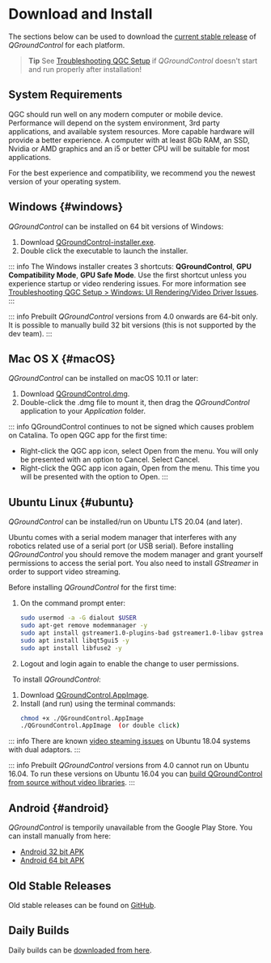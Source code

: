 # Download and Install

The sections below can be used to download the [current stable release](../releases/release_notes.md) of *QGroundControl* for each platform.

> **Tip** See [Troubleshooting QGC Setup](../troubleshooting/qgc_setup.md) if *QGroundControl* doesn't start and run properly after installation!

## System Requirements

QGC should run well on any modern computer or mobile device. Performance will depend on the system environment, 3rd party applications, and available system resources.
More capable hardware will provide a better experience. 
A computer with at least 8Gb RAM, an SSD, Nvidia or AMD graphics and an i5 or better CPU will be suitable for most applications.

For the best experience and compatibility, we recommend you the newest version of your operating system.

## Windows {#windows}

*QGroundControl* can be installed on 64 bit versions of Windows:

1. Download [QGroundControl-installer.exe](https://d176tv9ibo4jno.cloudfront.net/latest/QGroundControl-installer.exe).
1. Double click the executable to launch the installer.

::: info
The Windows installer creates 3 shortcuts: **QGroundControl**, **GPU Compatibility Mode**, **GPU Safe Mode**. 
Use the first shortcut unless you experience startup or video rendering issues. 
For more information see [Troubleshooting QGC Setup > Windows: UI Rendering/Video Driver Issues](../troubleshooting/qgc_setup.md#opengl_troubleshooting).
:::


::: info
Prebuilt *QGroundControl* versions from 4.0 onwards are 64-bit only.
It is possible to manually build 32 bit versions (this is not supported by the dev team).
:::


## Mac OS X {#macOS}

*QGroundControl* can be installed on macOS 10.11 or later: 
<!-- match version using https://dev.qgroundcontrol.com/master/en/getting_started/#native-builds -->
<!-- usually based on Qt macOS dependency -->

1. Download [QGroundControl.dmg](https://d176tv9ibo4jno.cloudfront.net/latest/QGroundControl.dmg).
1. Double-click the .dmg file to mount it, then drag the *QGroundControl* application to your *Application* folder.

  ::: info
  QGroundControl continues to not be signed which causes problem on Catalina. To open QGC app for the first time:
  * Right-click the QGC app icon, select Open from the menu. You will only be presented with an option to Cancel. Select Cancel.
  * Right-click the QGC app icon again, Open from the menu. This time you will be presented with the option to Open.
  :::


## Ubuntu Linux {#ubuntu}

*QGroundControl* can be installed/run on Ubuntu LTS 20.04 (and later).

Ubuntu comes with a serial modem manager that interferes with any robotics related use of a serial port (or USB serial).
Before installing *QGroundControl* you should remove the modem manager and grant yourself permissions to access the serial port.
You also need to install *GStreamer* in order to support video streaming.

Before installing *QGroundControl* for the first time:
1. On the command prompt enter:
   ```sh
   sudo usermod -a -G dialout $USER
   sudo apt-get remove modemmanager -y
   sudo apt install gstreamer1.0-plugins-bad gstreamer1.0-libav gstreamer1.0-gl -y
   sudo apt install libqt5gui5 -y
   sudo apt install libfuse2 -y
   ```
   <!-- Note, remove install of libqt5gui5 https://github.com/mavlink/qgroundcontrol/issues/10176 fixed -->
1. Logout and login again to enable the change to user permissions.

&nbsp;
To install *QGroundControl*:
1. Download [QGroundControl.AppImage](https://d176tv9ibo4jno.cloudfront.net/latest/QGroundControl.AppImage).
1. Install (and run) using the terminal commands:
   ```sh
   chmod +x ./QGroundControl.AppImage
   ./QGroundControl.AppImage  (or double click)
   ```

::: info
There are known [video steaming issues](../troubleshooting/qgc_setup.md#dual_vga) on Ubuntu 18.04 systems with dual adaptors.
:::


::: info
Prebuilt *QGroundControl* versions from 4.0 cannot run on Ubuntu 16.04.
To run these versions on Ubuntu 16.04 you can [build QGroundControl from source without video libraries](https://dev.qgroundcontrol.com/en/getting_started/).
:::


## Android {#android}

*QGroundControl* is temporily unavailable from the Google Play Store. You can install manually from here:

* [Android 32 bit APK](https://qgroundcontrol.s3-us-west-2.amazonaws.com/latest/QGroundControl32.apk)
* [Android 64 bit APK](https://qgroundcontrol.s3-us-west-2.amazonaws.com/latest/QGroundControl64.apk)

## Old Stable Releases

Old stable releases can be found on <a href="https://github.com/mavlink/qgroundcontrol/releases/" target="_blank">GitHub</a>. 


## Daily Builds

Daily builds can be [downloaded from here](../releases/daily_builds.md).
